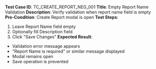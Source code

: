 **Test Case ID**: TC_CREATE_REPORT_NEG_001
**Title**: Empty Report Name Validation
**Description**: Verify validation when report name field is empty
**Pre-Condition**: Create Report modal is open
**Test Steps**:
1. Leave Report Name field empty
2. Optionally fill Description field
3. Click "Save Changes"
**Expected Result**:
- Validation error message appears
- "Report Name is required" or similar message displayed
- Modal remains open
- Save operation is prevented